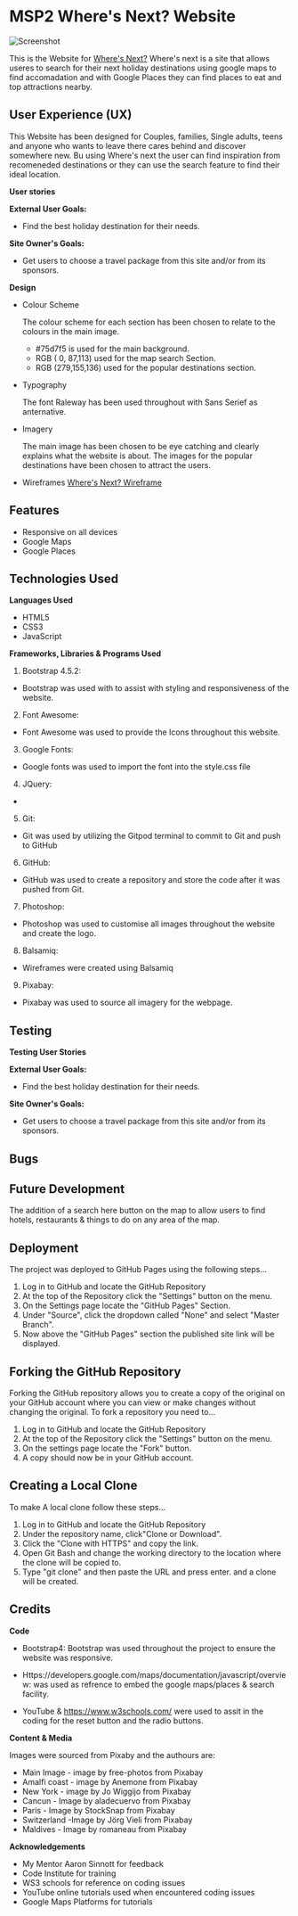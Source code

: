 # MSP2 Where's Next?  Website

![Screenshot](assets/images/)

This is the Website for [Where's Next?](https://leeap83.github.io/Where-s-Next-/.) Where's next is a site that allows useres to search for their next holiday destinations using google maps to find accomadation and with Google Places they can find places to eat and top attractions nearby. 

## User Experience (UX)

This Website has been designed for Couples, families, Single adults, teens and anyone who wants to leave there cares behind and discover somewhere new. Bu using Where's next the user can find inspiration from recomeneded destinations or they can use the search feature to find their ideal location.

**User stories**

**External User Goals:**
* Find the best holiday destination for their needs.

**Site Owner's Goals:**
*  Get users to choose a travel package from this site and/or from its sponsors.


**Design**
*  Colour Scheme   

    The colour scheme for each section has been chosen to relate to the colours in the main image.
    - #75d7f5 is used for the main background.
    - RGB (  0, 87,113) used for the map search Section.
    - RGB (279,155,136) used for the popular destinations section.
    

*  Typography
    
    The font Raleway has been used throughout with Sans Serief as anternative.
    
*  Imagery

    The main image has been chosen to be eye catching and clearly explains what the website is about.
    The images for the popular destinations have been chosen to attract the users. 

    
* Wireframes
[Where's Next? Wireframe](docs/Where'snext.pdf)
 

 ## Features

 * Responsive on all devices
 * Google Maps 
 * Google Places
 


 ## Technologies Used
 
 **Languages Used** 

 * HTML5
 * CSS3
 * JavaScript

**Frameworks, Libraries & Programs Used**

1. Bootstrap 4.5.2:
* Bootstrap was used with to assist with styling and responsiveness of the website.

2. Font Awesome:
* Font Awesome was used to provide the Icons throughout this website.

3. Google Fonts:
* Google fonts was used to import the font into the style.css file
4. JQuery:
*

5. Git: 
* Git was used by utilizing the Gitpod terminal to commit to Git and push to GitHub

6. GitHub:
* GitHub was used to create a repository and store the code after it was pushed from Git.

7. Photoshop:
* Photoshop was used to customise all images throughout the website and create the logo.

8. Balsamiq:
* Wireframes were created using Balsamiq

9. Pixabay:
* Pixabay was used to source all imagery for the webpage.


## Testing


**Testing User Stories**

**External User Goals:**
* Find the best holiday destination for their needs.

**Site Owner's Goals:**
*  Get users to choose a travel package from this site and/or from its sponsors. 


## Bugs



## Future Development

The addition of a search here button on the map to allow users to find hotels, restaurants & things to do on any area of the map. 

## Deployment 

The project was deployed to GitHub Pages using the following steps...

1. Log in to GitHub and locate the GitHub Repository
2. At the top of the Repository click the "Settings" button on the menu.
3. On the Settings page locate the "GitHub Pages" Section.
4. Under "Source", click the dropdown called "None" and select "Master Branch".
5. Now above the "GitHub Pages" section the published site link will be displayed.

## Forking the GitHub Repository

Forking the GitHub repository allows you to create a copy of the original on your GitHub account where you can view or make changes without changing the original. To fork a repository you need to...

1. Log in to GitHub and locate the GitHub Repository
2. At the top of the Repository click the "Settings" button on the menu.
3. On the settings page locate the "Fork" button.
4. A copy should now be in your GitHub account.

## Creating a Local Clone

To make A local clone follow these steps...

1. Log in to GitHub and locate the GitHub Repository
2. Under the repository name, click"Clone or Download".
3. Click the "Clone with HTTPS" and copy the link.
4. Open Git Bash and change the working directory to the location where the clone will be copied to.
5. Type "git clone" and then paste the URL and press enter. and a clone will be created.

## Credits

**Code**
* Bootstrap4: Bootstrap was used throughout the project to ensure the website was responsive.

* Https://developers.google.com/maps/documentation/javascript/overview: was used as refrence to embed the google maps/places & search facility.

* YouTube & https://www.w3schools.com/ were used to assit in the coding for the reset button and the radio buttons. 

**Content & Media**

Images were sourced from Pixaby and the authours are: 

- Main Image - image by free-photos from Pixabay
- Amalfi coast - image by Anemone from Pixabay
- New York - image by Jo Wiggijo from Pixabay
- Cancun - Image by aladecuervo from Pixabay 
- Paris - Image by StockSnap from Pixabay 
- Switzerland -Image by Jörg Vieli from Pixabay
- Maldives - Image by romaneau from Pixabay  



**Acknowledgements**

* My Mentor Aaron Sinnott for feedback
* Code Institute for training
* WS3 schools for reference on coding issues
* YouTube online tutorials used when encountered coding issues
* Google Maps Platforms for tutorials
 
